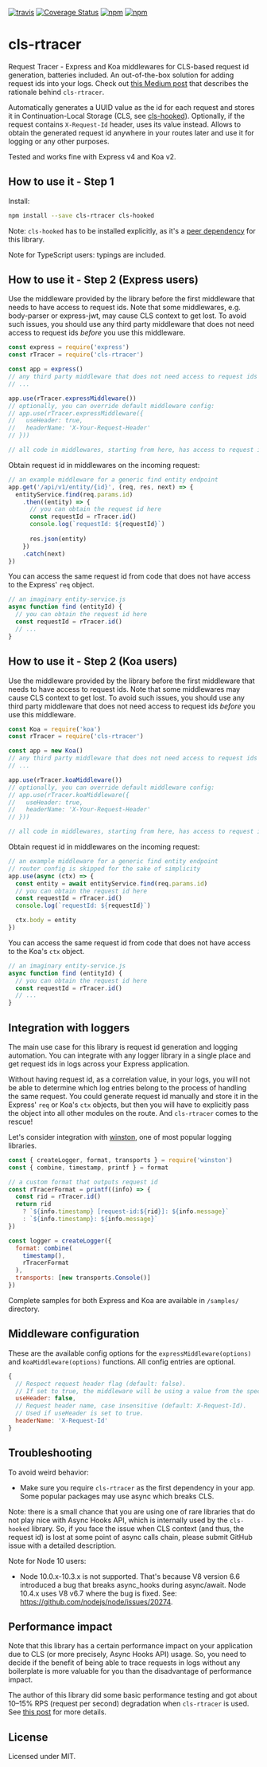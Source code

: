 [![travis](https://travis-ci.org/puzpuzpuz/cls-rtracer.svg?branch=master)](https://travis-ci.org/puzpuzpuz/cls-rtracer.svg?branch=master)
[![Coverage Status](https://coveralls.io/repos/github/puzpuzpuz/cls-rtracer/badge.svg?branch=master)](https://coveralls.io/github/puzpuzpuz/cls-rtracer?branch=master)
[![npm](https://img.shields.io/npm/v/cls-rtracer.svg)](https://www.npmjs.com/package/cls-rtracer)
[![npm](https://img.shields.io/npm/dm/cls-rtracer.svg)](https://www.npmjs.com/package/cls-rtracer)

# cls-rtracer

Request Tracer - Express and Koa middlewares for CLS-based request id generation, batteries included. An out-of-the-box solution for adding request ids into your logs. Check out [this Medium post](https://medium.com/@apechkurov/request-id-tracing-in-node-js-applications-c517c7dab62d) that describes the rationale behind `cls-rtracer`.

Automatically generates a UUID value as the id for each request and stores it in Continuation-Local Storage (CLS, see [cls-hooked](https://github.com/jeff-lewis/cls-hooked)). Optionally, if the request contains `X-Request-Id` header, uses its value instead. Allows to obtain the generated request id anywhere in your routes later and use it for logging or any other purposes.

Tested and works fine with Express v4 and Koa v2.

## How to use it - Step 1

Install:

```bash
npm install --save cls-rtracer cls-hooked
```

Note: `cls-hooked` has to be installed explicitly, as it's a [peer dependency](https://nodejs.org/es/blog/npm/peer-dependencies/) for this library.

Note for TypeScript users: typings are included.

## How to use it - Step 2 (Express users)

Use the middleware provided by the library before the first middleware that needs to have access to request ids. Note that some middlewares, e.g. body-parser or express-jwt, may cause CLS context to get lost. To avoid such issues, you should use any third party middleware that does not need access to request ids *before* you use this middleware.

```javascript
const express = require('express')
const rTracer = require('cls-rtracer')

const app = express()
// any third party middleware that does not need access to request ids goes here
// ...

app.use(rTracer.expressMiddleware())
// optionally, you can override default middleware config:
// app.use(rTracer.expressMiddleware({
//   useHeader: true,
//   headerName: 'X-Your-Request-Header'
// }))

// all code in middlewares, starting from here, has access to request ids
```

Obtain request id in middlewares on the incoming request:

```javascript
// an example middleware for a generic find entity endpoint
app.get('/api/v1/entity/{id}', (req, res, next) => {
  entityService.find(req.params.id)
    .then((entity) => {
      // you can obtain the request id here
      const requestId = rTracer.id()
      console.log(`requestId: ${requestId}`)
      
      res.json(entity)
    })
    .catch(next)
})
```

You can access the same request id from code that does not have access to the Express' `req` object.

```javascript
// an imaginary entity-service.js
async function find (entityId) {
  // you can obtain the request id here
  const requestId = rTracer.id()
  // ...
}
```

## How to use it - Step 2 (Koa users)

Use the middleware provided by the library before the first middleware that needs to have access to request ids. Note that some middlewares may cause CLS context to get lost. To avoid such issues, you should use any third party middleware that does not need access to request ids *before* you use this middleware.

```javascript
const Koa = require('koa')
const rTracer = require('cls-rtracer')

const app = new Koa()
// any third party middleware that does not need access to request ids goes here
// ...

app.use(rTracer.koaMiddleware())
// optionally, you can override default middleware config:
// app.use(rTracer.koaMiddleware({
//   useHeader: true,
//   headerName: 'X-Your-Request-Header'
// }))

// all code in middlewares, starting from here, has access to request ids
```

Obtain request id in middlewares on the incoming request:

```javascript
// an example middleware for a generic find entity endpoint
// router config is skipped for the sake of simplicity
app.use(async (ctx) => {
  const entity = await entityService.find(req.params.id)
  // you can obtain the request id here
  const requestId = rTracer.id()
  console.log(`requestId: ${requestId}`)

  ctx.body = entity
})
```

You can access the same request id from code that does not have access to the Koa's `ctx` object.

```javascript
// an imaginary entity-service.js
async function find (entityId) {
  // you can obtain the request id here
  const requestId = rTracer.id()
  // ...
}
```

## Integration with loggers

The main use case for this library is request id generation and logging automation. You can integrate with any logger library in a single place and get request ids in logs across your Express application.

Without having request id, as a correlation value, in your logs, you will not be able to determine which log entries belong to the process of handling the same request. You could generate request id manually and store it in the Express' `req` or Koa's `ctx` objects, but then you will have to explicitly pass the object into all other modules on the route. And `cls-rtracer` comes to the rescue!

Let's consider integration with [winston](https://github.com/winstonjs/winston), one of most popular logging libraries.

```javascript
const { createLogger, format, transports } = require('winston')
const { combine, timestamp, printf } = format

// a custom format that outputs request id
const rTracerFormat = printf((info) => {
  const rid = rTracer.id()
  return rid
    ? `${info.timestamp} [request-id:${rid}]: ${info.message}`
    : `${info.timestamp}: ${info.message}`
})

const logger = createLogger({
  format: combine(
    timestamp(),
    rTracerFormat
  ),
  transports: [new transports.Console()]
})
```

Complete samples for both Express and Koa are available in `/samples/` directory.

## Middleware configuration

These are the available config options for the `expressMiddleware(options)` and `koaMiddleware(options)` functions. All config entries are optional.

```javascript
{
  // Respect request header flag (default: false).
  // If set to true, the middleware will be using a value from the specified header (if the value is present).
  useHeader: false,
  // Request header name, case insensitive (default: X-Request-Id).
  // Used if useHeader is set to true.
  headerName: 'X-Request-Id'
}
```

## Troubleshooting

To avoid weird behavior:

* Make sure you require `cls-rtracer` as the first dependency in your app. Some popular packages may use async which breaks CLS.

Note: there is a small chance that you are using one of rare libraries that do not play nice with Async Hooks API, which is internally used by the `cls-hooked` library. So, if you face the issue when CLS context (and thus, the request id) is lost at some point of async calls chain, please submit GitHub issue with a detailed description.

Note for Node 10 users:

* Node 10.0.x-10.3.x is not supported. That's because V8 version 6.6 introduced a bug that breaks async_hooks during async/await. Node 10.4.x uses V8 v6.7 where the bug is fixed. See: https://github.com/nodejs/node/issues/20274.

## Performance impact

Note that this library has a certain performance impact on your application due to CLS (or more precisely, Async Hooks API) usage. So, you need to decide if the benefit of being able to trace requests in logs without any boilerplate is more valuable for you than the disadvantage of performance impact.

The author of this library did some basic performance testing and got about 10–15% RPS (request per second) degradation when `cls-rtracer` is used. See [this post](https://stackoverflow.com/questions/50595130/express-what-load-can-continuation-local-storage-handle/53647537#53647537) for more details.

## License

Licensed under MIT.
